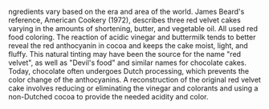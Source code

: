 ngredients vary based on the era and area of the world. James Beard's reference, American Cookery (1972), describes three red velvet cakes varying in the amounts of shortening, butter, and vegetable oil. All used red food coloring. The reaction of acidic vinegar and buttermilk tends to better reveal the red anthocyanin in cocoa and keeps the cake moist, light, and fluffy. This natural tinting may have been the source for the name "red velvet", as well as "Devil's food" and similar names for chocolate cakes. Today, chocolate often undergoes Dutch processing, which prevents the color change of the anthocyanins. A reconstruction of the original red velvet cake involves reducing or eliminating the vinegar and colorants and using a non-Dutched cocoa to provide the needed acidity and color.